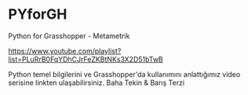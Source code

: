 # PYforGH
Python for Grasshopper - Metametrik

https://www.youtube.com/playlist?list=PLuRrB0FqYDhCJrFeZKBtNKs3X2D51bTwB 

Python temel bilgilerini ve Grasshopper'da kullanımını anlattığımız video serisine linkten ulaşabilirsiniz.
Baha Tekin & Barış Terzi
